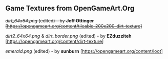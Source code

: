 ## Game Textures from OpenGameArt.Org

~~*dirt_64x64.png* (edited) - by **Jeff Ottinger** [https://opengameart.org/content/tileable-200x200-dirt-texture]~~

*dirt2_64x64.png* & *dirt_border.png* (edited) - by **EZduzziteh** [https://opengameart.org/content/dirt-texture]

*emerald.png* (edited) - by **sunburn** [https://opengameart.org/content/loot]

